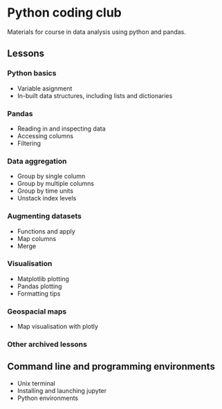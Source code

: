 # Python coding club

Materials for course in data analysis using python and pandas.

## Lessons

### Python basics
* Variable asignment
* In-built data structures, including lists and dictionaries

### Pandas
* Reading in and inspecting data
* Accessing columns
* Filtering

### Data aggregation
* Group by single column
* Group by multiple columns
* Group by time units
* Unstack index levels

### Augmenting datasets
* Functions and apply
* Map columns
* Merge

### Visualisation
* Matplotlib plotting
* Pandas plotting
* Formatting tips

### Geospacial maps
* Map visualisation with plotly

### Other archived lessons
## Command line and programming environments
* Unix terminal
* Installing and launching jupyter
* Python environments